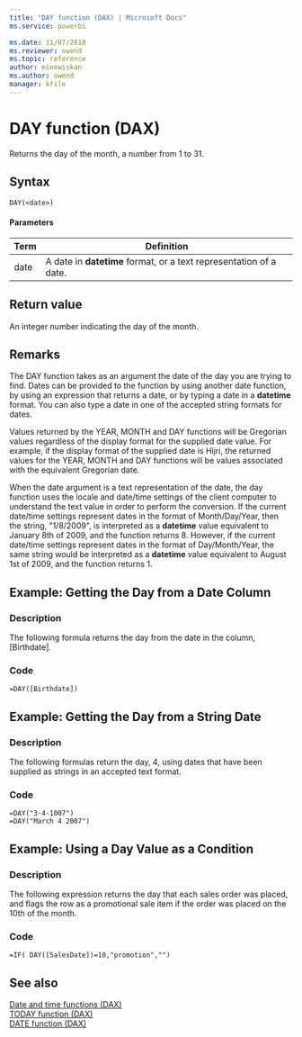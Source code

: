 ```yaml
---
title: "DAY function (DAX) | Microsoft Docs"
ms.service: powerbi 

ms.date: 11/07/2018
ms.reviewer: owend
ms.topic: reference
author: minewiskan
ms.author: owend
manager: kfile
---
```

# DAY function (DAX)
Returns the day of the month, a number from 1 to 31.  
  
## Syntax  
  
```dax
DAY(<date>)  
```
  
#### Parameters  
  
|Term|Definition|  
|--------|--------------|  
|date|A date in **datetime** format, or a text representation of a date.|  
  
## Return value  
An integer number indicating the day of the month.  
  
## Remarks  
The DAY function takes as an argument the date of the day you are trying to find. Dates can be provided to the function by using another date function, by using an expression that returns a date, or by typing a date in a **datetime** format. You can also type a date in one of the accepted string formats for dates.  
  
Values returned by the YEAR, MONTH and DAY functions will be Gregorian values regardless of the display format for the supplied date value. For example, if the display format of the supplied date is Hijri, the returned values for the YEAR, MONTH and DAY functions will be values associated with the equivalent Gregorian date.  
  
When the date argument is a text representation of the date, the day function uses the locale and date/time settings of the client computer to understand the text value in order to perform the conversion. If the current date/time settings represent dates in the format of Month/Day/Year, then the string, "1/8/2009", is interpreted as a **datetime** value equivalent to January 8th of 2009, and the function returns 8. However, if the current date/time settings represent dates in the format of Day/Month/Year, the same string would be interpreted as a **datetime** value equivalent to August 1st of 2009, and the function returns 1.  
  
## Example: Getting the Day from a Date Column  
  
### Description  
The following formula returns the day from the date in the column, [Birthdate].  
  
### Code  
  
```dax
=DAY([Birthdate])  
```
  
## Example: Getting the Day from a String Date  
  
### Description  
The following formulas return the day, 4, using dates that have been supplied as strings in an accepted text format.  
  
### Code  
  
```dax
=DAY("3-4-1007")  
=DAY("March 4 2007")  
```
  
## Example: Using a Day Value as a Condition  
  
### Description  
The following expression returns the day that each sales order was placed, and flags the row as a promotional sale item if the order was placed on the 10th of the month.  
  
### Code  
  
```dax
=IF( DAY([SalesDate])=10,"promotion","")  
```
  
## See also  
[Date and time functions &#40;DAX&#41;](date-and-time-functions-dax.md)  
[TODAY function &#40;DAX&#41;](today-function-dax.md)  
[DATE function &#40;DAX&#41;](date-function-dax.md)  
  
